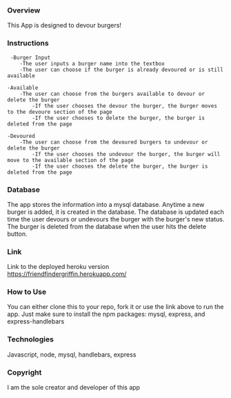 
### Overview
This App is designed to devour burgers!

### Instructions
     -Burger Input
        -The user inputs a burger name into the textbox
        -The user can choose if the burger is already devoured or is still available

    -Available 
        -The user can choose from the burgers available to devour or delete the burger
            -If the user chooses the devour the burger, the burger moves to the devoure section of the page
            -If the user chooses to delete the burger, the burger is deleted from the page

    -Devoured
        -The user can choose from the devoured burgers to undevour or delete the burger
            -If the user chooses the undevour the burger, the burger will move to the available section of the page 
            -If the user chooses the delete the burger, the burger is deleted from the page


### Database
The app stores the information into a mysql database. Anytime a new burger is added, it is created in the database. The database is updated each time the user devours or undevours the burger with the burger's new status. The burger is deleted from the database when the user hits the delete button.


### Link
Link to the deployed heroku version  https://friendfindergriffin.herokuapp.com/


### How to Use
You can either clone this to your repo, fork it or use the link above to run the app. Just make sure to install the npm packages: mysql, express, and express-handlebars


### Technologies
Javascript, node, mysql, handlebars, express


### Copyright
I am the sole creator and developer of this app
